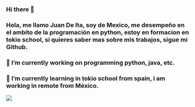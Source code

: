 

### Hi there 👋

### Hola, me llamo Juan De Ita, soy de Mexico, me desempeño en el ambito de la programación en python, estoy en formacion en tokio school, si quieres saber mas sobre mis trabajos, sigue mi Github.
### 🔭 I’m currently working on programming python, java, etc.
### 🌱 I’m currently learning in tokio school from spain, i am working in remote from México.
![](https://www.google.com/url?sa=i&url=https%3A%2F%2Fcyberpunk.fandom.com%2Fes%2Fwiki%2FNight_City&psig=AOvVaw2Na0T9B9yfLfMCWQb6Qfe1&ust=1703205654520000&source=images&cd=vfe&opi=89978449&ved=0CBEQjRxqFwoTCJDQitiln4MDFQAAAAAdAAAAABAD)
